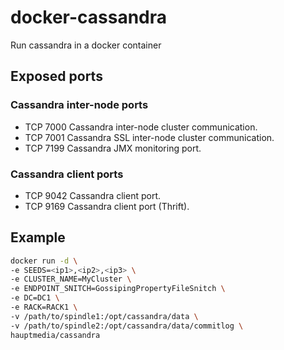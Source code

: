 # docker-cassandra

Run cassandra in a docker container

## Exposed ports

### Cassandra inter-node ports
* TCP   7000   Cassandra inter-node cluster communication.
* TCP   7001   Cassandra SSL inter-node cluster communication.
* TCP   7199   Cassandra JMX monitoring port.

### Cassandra client ports
* TCP   9042   Cassandra client port.
* TCP   9169   Cassandra client port (Thrift).

## Example

```bash
docker run -d \
-e SEEDS=<ip1>,<ip2>,<ip3> \
-e CLUSTER_NAME=MyCluster \
-e ENDPOINT_SNITCH=GossipingPropertyFileSnitch \
-e DC=DC1 \
-e RACK=RACK1 \
-v /path/to/spindle1:/opt/cassandra/data \
-v /path/to/spindle2:/opt/cassandra/data/commitlog \
hauptmedia/cassandra
```
